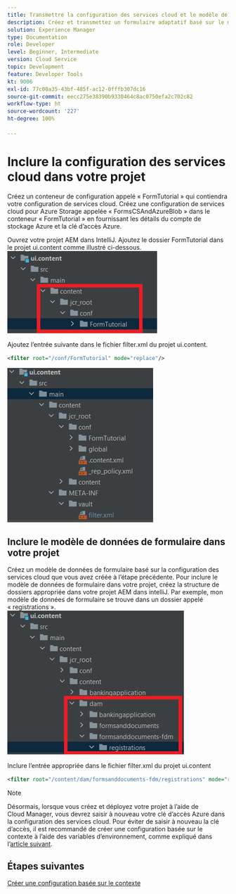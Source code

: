 ```yaml
---
title: Transmettre la configuration des services cloud et le modèle de données de formulaire vers l’instance cloud
description: Créez et transmettez un formulaire adaptatif basé sur le modèle de données de formulaire de stockage Azure vers l’instance cloud.
solution: Experience Manager
type: Documentation
role: Developer
level: Beginner, Intermediate
version: Cloud Service
topic: Development
feature: Developer Tools
kt: 9006
exl-id: 77c00a35-43bf-485f-ac12-0fffb307dc16
source-git-commit: eecc275e38390b9330464c8ac0750efa2c702c82
workflow-type: ht
source-wordcount: '227'
ht-degree: 100%

---
```


# Inclure la configuration des services cloud dans votre projet

Créez un conteneur de configuration appelé « FormTutorial » qui contiendra votre configuration de services cloud.
Créez une configuration de services cloud pour Azure Storage appelée « FormsCSAndAzureBlob » dans le conteneur « FormTutorial » en fournissant les détails du compte de stockage Azure et la clé d’accès Azure.

Ouvrez votre projet AEM dans IntelliJ. Ajoutez le dossier FormTutorial dans le projet ui.content comme illustré ci-dessous.
![cloud-services-configuration](assets/cloud-services-configuration.png)

Ajoutez l’entrée suivante dans le fichier filter.xml du projet ui.content.

```xml
<filter root="/conf/FormTutorial" mode="replace"/>
```

![filter-xml](assets/ui-content-filter.png)

## Inclure le modèle de données de formulaire dans votre projet

Créez un modèle de données de formulaire basé sur la configuration des services cloud que vous avez créée à l’étape précédente. Pour inclure le modèle de données de formulaire dans votre projet, créez la structure de dossiers appropriée dans votre projet AEM dans intelliJ. Par exemple, mon modèle de données de formulaire se trouve dans un dossier appelé « registrations ».
![fdm-content](assets/ui-content-fdm.png)

Inclure l’entrée appropriée dans le fichier filter.xml du projet ui.content

```xml
<filter root="/content/dam/formsanddocuments-fdm/registrations" mode="replace"/>
```


>[!NOTE]
>
>Désormais, lorsque vous créez et déployez votre projet à l’aide de Cloud Manager, vous devrez saisir à nouveau votre clé d’accès Azure dans la configuration des services cloud. Pour éviter de saisir à nouveau la clé d’accès, il est recommandé de créer une configuration basée sur le contexte à l’aide des variables d’environnement, comme expliqué dans l’[article suivant](./context-aware-fdm.md).

## Étapes suivantes

[Créer une configuration basée sur le contexte](./context-aware-fdm.md)
